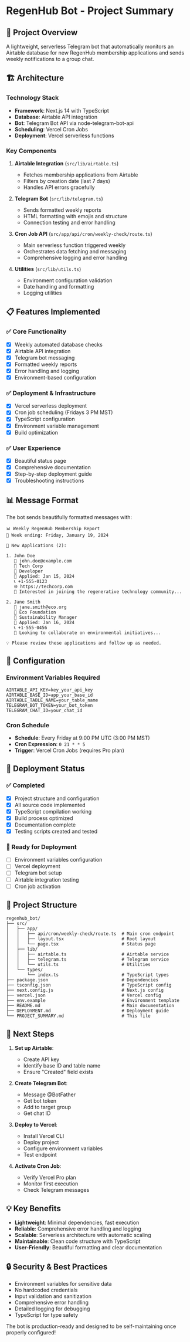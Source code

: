 # RegenHub Bot - Project Summary

## 🎯 Project Overview

A lightweight, serverless Telegram bot that automatically monitors an Airtable database for new RegenHub membership applications and sends weekly notifications to a group chat.

## 🏗️ Architecture

### Technology Stack
- **Framework**: Next.js 14 with TypeScript
- **Database**: Airtable API integration
- **Bot**: Telegram Bot API via node-telegram-bot-api
- **Scheduling**: Vercel Cron Jobs
- **Deployment**: Vercel serverless functions

### Key Components

1. **Airtable Integration** (`src/lib/airtable.ts`)
   - Fetches membership applications from Airtable
   - Filters by creation date (last 7 days)
   - Handles API errors gracefully

2. **Telegram Bot** (`src/lib/telegram.ts`)
   - Sends formatted weekly reports
   - HTML formatting with emojis and structure
   - Connection testing and error handling

3. **Cron Job API** (`src/app/api/cron/weekly-check/route.ts`)
   - Main serverless function triggered weekly
   - Orchestrates data fetching and messaging
   - Comprehensive logging and error handling

4. **Utilities** (`src/lib/utils.ts`)
   - Environment configuration validation
   - Date handling and formatting
   - Logging utilities

## 📋 Features Implemented

### ✅ Core Functionality
- [x] Weekly automated database checks
- [x] Airtable API integration
- [x] Telegram bot messaging
- [x] Formatted weekly reports
- [x] Error handling and logging
- [x] Environment-based configuration

### ✅ Deployment & Infrastructure
- [x] Vercel serverless deployment
- [x] Cron job scheduling (Fridays 3 PM MST)
- [x] TypeScript configuration
- [x] Environment variable management
- [x] Build optimization

### ✅ User Experience
- [x] Beautiful status page
- [x] Comprehensive documentation
- [x] Step-by-step deployment guide
- [x] Troubleshooting instructions

## 📊 Message Format

The bot sends beautifully formatted messages with:

```
📊 Weekly RegenHub Membership Report
📅 Week ending: Friday, January 19, 2024

🎯 New Applications (2):

1. John Doe
   📧 john.doe@example.com
   🏢 Tech Corp
   👤 Developer
   📅 Applied: Jan 15, 2024
   📞 +1-555-0123
   🌐 https://techcorp.com
   📝 Interested in joining the regenerative technology community...

2. Jane Smith
   📧 jane.smith@eco.org
   🏢 Eco Foundation
   👤 Sustainability Manager
   📅 Applied: Jan 16, 2024
   📞 +1-555-0456
   📝 Looking to collaborate on environmental initiatives...

💡 Please review these applications and follow up as needed.
```

## 🔧 Configuration

### Environment Variables Required
```env
AIRTABLE_API_KEY=key_your_api_key
AIRTABLE_BASE_ID=app_your_base_id
AIRTABLE_TABLE_NAME=your_table_name
TELEGRAM_BOT_TOKEN=your_bot_token
TELEGRAM_CHAT_ID=your_chat_id
```

### Cron Schedule
- **Schedule**: Every Friday at 9:00 PM UTC (3:00 PM MST)
- **Cron Expression**: `0 21 * * 5`
- **Trigger**: Vercel Cron Jobs (requires Pro plan)

## 🚀 Deployment Status

### ✅ Completed
- [x] Project structure and configuration
- [x] All source code implemented
- [x] TypeScript compilation working
- [x] Build process optimized
- [x] Documentation complete
- [x] Testing scripts created and tested

### 🔄 Ready for Deployment
- [ ] Environment variables configuration
- [ ] Vercel deployment
- [ ] Telegram bot setup
- [ ] Airtable integration testing
- [ ] Cron job activation

## 📁 Project Structure

```
regenhub_bot/
├── src/
│   ├── app/
│   │   ├── api/cron/weekly-check/route.ts  # Main cron endpoint
│   │   ├── layout.tsx                      # Root layout
│   │   └── page.tsx                        # Status page
│   ├── lib/
│   │   ├── airtable.ts                     # Airtable service
│   │   ├── telegram.ts                     # Telegram service
│   │   └── utils.ts                        # Utilities
│   └── types/
│       └── index.ts                        # TypeScript types
├── package.json                            # Dependencies
├── tsconfig.json                           # TypeScript config
├── next.config.js                          # Next.js config
├── vercel.json                             # Vercel config
├── env.example                             # Environment template
├── README.md                               # Main documentation
├── DEPLOYMENT.md                           # Deployment guide
└── PROJECT_SUMMARY.md                      # This file
```

## 🎯 Next Steps

1. **Set up Airtable**:
   - Create API key
   - Identify base ID and table name
   - Ensure "Created" field exists

2. **Create Telegram Bot**:
   - Message @BotFather
   - Get bot token
   - Add to target group
   - Get chat ID

3. **Deploy to Vercel**:
   - Install Vercel CLI
   - Deploy project
   - Configure environment variables
   - Test endpoint

4. **Activate Cron Job**:
   - Verify Vercel Pro plan
   - Monitor first execution
   - Check Telegram messages

## 💡 Key Benefits

- **Lightweight**: Minimal dependencies, fast execution
- **Reliable**: Comprehensive error handling and logging
- **Scalable**: Serverless architecture with automatic scaling
- **Maintainable**: Clean code structure with TypeScript
- **User-Friendly**: Beautiful formatting and clear documentation

## 🔒 Security & Best Practices

- Environment variables for sensitive data
- No hardcoded credentials
- Input validation and sanitization
- Comprehensive error handling
- Detailed logging for debugging
- TypeScript for type safety

The bot is production-ready and designed to be self-maintaining once properly configured!
